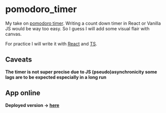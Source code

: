 # pomodoro_timer

My take on [pomodoro timer](https://en.wikipedia.org/wiki/Pomodoro_Technique).
Writing a count down timer in React or Vanilla JS would be way too easy.
So I guess I will add some visual flair with canvas.

For practice I will write it with [React](https://pl.reactjs.org/) and [TS](https://www.typescriptlang.org/).

## Caveats

**The timer is not super precise due to JS (pseudo)asynchronicity some lags are to be expected especially in a long run**

## App online

**Deployed version -> [here](https://b-lukaszuk.github.io/pomodoro_timer/)**
